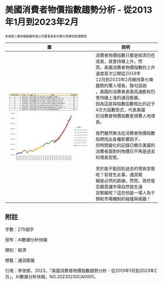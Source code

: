 # 美國消費者物價指數趨勢分析 - 從2013年1月到2023年2月

<font size="1">李玫郁 | 機率模擬器有限公司董事長和中華大學兼任助理教授</font>

| 圖 | 說明 |
| --- | --- |
| ![](https://raw.githubusercontent.com/meiyulee/pic001/master/econ/uscpi_nonlinear12_20230403.png) | 消費者物價指數只要是經濟仍在成長，就會持續上升。然<br>而，美國消費者物價指數的上升速度首次公開從2019年<br>12月到2023年2月維持第七條趨勢的驚人增長。換句話說<br>，美國的消費者直面高通膨和仍會持續上漲的通貨膨脹。<br>因為這是與指數函數相比的近乎4次方函數型式，代表美國<br>的消費者物價指數是很驚人地增長。<br><br>我們雖然無法從消費者物價指數指標找出各種影響因子，<br>但時間變化的記錄已顯示美國的消費者面對的物價已不再是過去的增長型態。<br><br>至於能不能回到過去的增長型態呢？若發生此事，通貨緊<br>縮是必然的路線。然而，政府是否願意讓市場自然發生通<br>貨緊縮呢？這恐怕是一場人為干預和市場機制的碰撞與兩難！|

## 附註

字數：275個字

發布：AI數據分析快報

類別：經濟

標籤：通貨膨脹

引用：李玫郁，2023，「美國消費者物價指數趨勢分析 - 從2013年1月到2023年2月」，AI數據分析快報，NO.20230230CA0001。
